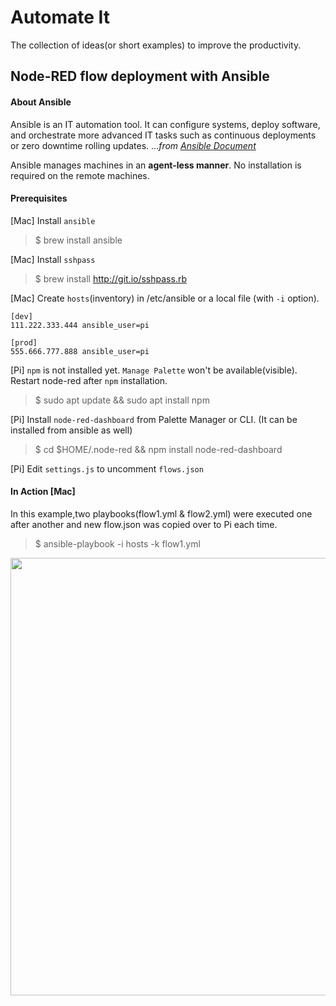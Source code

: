 # Automate It

The collection of ideas(or short examples) to improve the productivity.   

## Node-RED flow deployment with Ansible

#### About Ansible

Ansible is an IT automation tool. It can configure systems, deploy software, and orchestrate more advanced IT tasks such as continuous deployments or zero downtime rolling updates. ..._from [Ansible Document](https://docs.ansible.com/ansible/latest/index.html)_

Ansible manages machines in an **agent-less manner**. No installation is required on the remote machines. 

#### Prerequisites

[Mac] Install `ansible` 

> $ brew install ansible 

[Mac] Install `sshpass`

> $ brew install http://git.io/sshpass.rb 

[Mac] Create `hosts`(inventory) in /etc/ansible or a local file (with `-i` option).

```
[dev]
111.222.333.444 ansible_user=pi

[prod]
555.666.777.888 ansible_user=pi
```


[Pi] `npm` is not installed yet. `Manage Palette` won't be available(visible). Restart node-red after `npm` installation.

> $ sudo apt update && sudo apt install npm 

[Pi] Install `node-red-dashboard` from Palette Manager or CLI. (It can be installed from ansible as well)

> $ cd $HOME/.node-red && npm install node-red-dashboard 

[Pi] Edit `settings.js` to uncomment `flows.json`

####  In Action [Mac]

In this example,two playbooks(flow1.yml & flow2.yml) were executed one after another and new flow.json was copied over to Pi each time.

> $ ansible-playbook -i hosts -k flow1.yml  

<p align="center">
<img src="https://github.com/phyunsj/automate-it/blob/master/ansible-node-red/ansible-node-red-flow-change-text.gif" width="700px"/>
</p>

